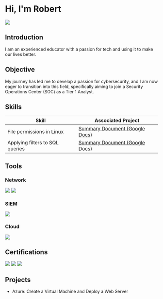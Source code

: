 # Hi, I'm Robert
<a href="www.linkedin.com/in/robertstrijdom"><img src="https://img.shields.io/badge/-LinkedIn-0072b1?&style=for-the-badge&logo=linkedin&logoColor=white" /></a>

## Introduction

I am an experienced educator with a passion for tech and using it to make our lives better.

## Objective

My journey has led me to develop a passion for cybersecurity, and I am now eager to transition into this field, specifically aiming to join a Security Operations Center (SOC) as a Tier 1 Analyst.

## Skills

| Skill                                         | Associated Project         |
|-----------------------------------------------|----------------------------|
| File permissions in Linux | <a href="https://docs.google.com/document/d/1apCoEis74bmTT0bHOTg3zdwpF5cm6t-UlJSVFE_EIFw/edit?usp=sharing">Summary Document (Google Docs)</a>|
| Applying filters to SQL queries | <a href="https://docs.google.com/document/d/1B5OTcGPr8fOeOlHhlFRA3tAQNI8M9qHdznXsWtcIvyE/edit?usp=sharing">Summary Document (Google Docs)</a>|

## Tools

### Network
<div>
    <img src="https://img.shields.io/badge/-Wireshark-1679A7?&style=for-the-badge&logo=Wireshark&logoColor=white" />
    <img src="https://img.shields.io/badge/-Suricata-EF3B2D?&style=for-the-badge&logo=Suricata&logoColor=white" />
</div>

### SIEM
<div>
    <img src="https://img.shields.io/badge/-Splunk-000000?&style=for-the-badge&logo=Splunk&logoColor=white" />
</div>

### Cloud
<div>
   <img src="https://img.shields.io/badge/-Microsoft_Azure-0089D6?&style=for-the-badge&logo=Microsoft%20Azure&logoColor=white" />
</div>

## Certifications
<div>
<img src="https://img.shields.io/badge/-Google_Cybersecurity_Certificate-4285F4?&style=for-the-badge&logo=Google&logoColor=white" />
<img src="https://img.shields.io/badge/-Certified_Scrum_Master-6DB33F?&style=for-the-badge&logoColor=white" />
<img src="https://img.shields.io/badge/-Google_Project_Management_Certificate-4285F4?&style=for-the-badge&logo=Google&logoColor=white" />
</div>

## Projects
- Azure: Create a Virtual Machine and Deploy a Web Server
